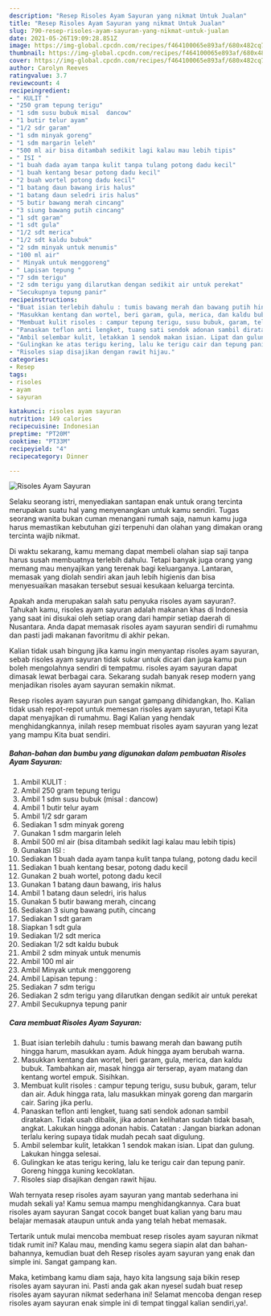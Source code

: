 ```yaml
---
description: "Resep Risoles Ayam Sayuran yang nikmat Untuk Jualan"
title: "Resep Risoles Ayam Sayuran yang nikmat Untuk Jualan"
slug: 790-resep-risoles-ayam-sayuran-yang-nikmat-untuk-jualan
date: 2021-05-26T19:09:28.851Z
image: https://img-global.cpcdn.com/recipes/f464100065e893af/680x482cq70/risoles-ayam-sayuran-foto-resep-utama.jpg
thumbnail: https://img-global.cpcdn.com/recipes/f464100065e893af/680x482cq70/risoles-ayam-sayuran-foto-resep-utama.jpg
cover: https://img-global.cpcdn.com/recipes/f464100065e893af/680x482cq70/risoles-ayam-sayuran-foto-resep-utama.jpg
author: Carolyn Reeves
ratingvalue: 3.7
reviewcount: 4
recipeingredient:
- " KULIT "
- "250 gram tepung terigu"
- "1 sdm susu bubuk misal  dancow"
- "1 butir telur ayam"
- "1/2 sdr garam"
- "1 sdm minyak goreng"
- "1 sdm margarin leleh"
- "500 ml air bisa ditambah sedikit lagi kalau mau lebih tipis"
- " ISI "
- "1 buah dada ayam tanpa kulit tanpa tulang potong dadu kecil"
- "1 buah kentang besar potong dadu kecil"
- "2 buah wortel potong dadu kecil"
- "1 batang daun bawang iris halus"
- "1 batang daun seledri iris halus"
- "5 butir bawang merah cincang"
- "3 siung bawang putih cincang"
- "1 sdt garam"
- "1 sdt gula"
- "1/2 sdt merica"
- "1/2 sdt kaldu bubuk"
- "2 sdm minyak untuk menumis"
- "100 ml air"
- " Minyak untuk menggoreng"
- " Lapisan tepung "
- "7 sdm terigu"
- "2 sdm terigu yang dilarutkan dengan sedikit air untuk perekat"
- "Secukupnya tepung panir"
recipeinstructions:
- "Buat isian terlebih dahulu : tumis bawang merah dan bawang putih hingga harum, masukkan ayam. Aduk hingga ayam berubah warna."
- "Masukkan kentang dan wortel, beri garam, gula, merica, dan kaldu bubuk. Tambahkan air, masak hingga air terserap, ayam matang dan kentang wortel empuk. Sisihkan."
- "Membuat kulit risoles : campur tepung terigu, susu bubuk, garam, telur dan air. Aduk hingga rata, lalu masukkan minyak goreng dan margarin cair. Saring jika perlu."
- "Panaskan teflon anti lengket, tuang sati sendok adonan sambil diratakan. Tidak usah dibalik, jika adonan kelihatan sudah tidak basah, angkat. Lakukan hingga adonan habis. Catatan : Jangan biarkan adonan terlalu kering supaya tidak mudah pecah saat digulung."
- "Ambil selembar kulit, letakkan 1 sendok makan isian. Lipat dan gulung. Lakukan hingga selesai."
- "Gulingkan ke atas terigu kering, lalu ke terigu cair dan tepung panir. Goreng hingga kuning kecoklatan."
- "Risoles siap disajikan dengan rawit hijau."
categories:
- Resep
tags:
- risoles
- ayam
- sayuran

katakunci: risoles ayam sayuran 
nutrition: 149 calories
recipecuisine: Indonesian
preptime: "PT20M"
cooktime: "PT33M"
recipeyield: "4"
recipecategory: Dinner

---
```



![Risoles Ayam Sayuran](https://img-global.cpcdn.com/recipes/f464100065e893af/680x482cq70/risoles-ayam-sayuran-foto-resep-utama.jpg)

Selaku seorang istri, menyediakan santapan enak untuk orang tercinta merupakan suatu hal yang menyenangkan untuk kamu sendiri. Tugas seorang  wanita bukan cuman menangani rumah saja, namun kamu juga harus memastikan kebutuhan gizi terpenuhi dan olahan yang dimakan orang tercinta wajib nikmat.

Di waktu  sekarang, kamu memang dapat membeli olahan siap saji tanpa harus susah membuatnya terlebih dahulu. Tetapi banyak juga orang yang memang mau menyajikan yang terenak bagi keluarganya. Lantaran, memasak yang diolah sendiri akan jauh lebih higienis dan bisa menyesuaikan masakan tersebut sesuai kesukaan keluarga tercinta. 



Apakah anda merupakan salah satu penyuka risoles ayam sayuran?. Tahukah kamu, risoles ayam sayuran adalah makanan khas di Indonesia yang saat ini disukai oleh setiap orang dari hampir setiap daerah di Nusantara. Anda dapat memasak risoles ayam sayuran sendiri di rumahmu dan pasti jadi makanan favoritmu di akhir pekan.

Kalian tidak usah bingung jika kamu ingin menyantap risoles ayam sayuran, sebab risoles ayam sayuran tidak sukar untuk dicari dan juga kamu pun boleh mengolahnya sendiri di tempatmu. risoles ayam sayuran dapat dimasak lewat berbagai cara. Sekarang sudah banyak resep modern yang menjadikan risoles ayam sayuran semakin nikmat.

Resep risoles ayam sayuran pun sangat gampang dihidangkan, lho. Kalian tidak usah repot-repot untuk memesan risoles ayam sayuran, tetapi Kita dapat menyajikan di rumahmu. Bagi Kalian yang hendak menghidangkannya, inilah resep membuat risoles ayam sayuran yang lezat yang mampu Kita buat sendiri.

<!--inarticleads1-->

##### Bahan-bahan dan bumbu yang digunakan dalam pembuatan Risoles Ayam Sayuran:

1. Ambil  KULIT :
1. Ambil 250 gram tepung terigu
1. Ambil 1 sdm susu bubuk (misal : dancow)
1. Ambil 1 butir telur ayam
1. Ambil 1/2 sdr garam
1. Sediakan 1 sdm minyak goreng
1. Gunakan 1 sdm margarin leleh
1. Ambil 500 ml air (bisa ditambah sedikit lagi kalau mau lebih tipis)
1. Gunakan  ISI :
1. Sediakan 1 buah dada ayam tanpa kulit tanpa tulang, potong dadu kecil
1. Sediakan 1 buah kentang besar, potong dadu kecil
1. Gunakan 2 buah wortel, potong dadu kecil
1. Gunakan 1 batang daun bawang, iris halus
1. Ambil 1 batang daun seledri, iris halus
1. Gunakan 5 butir bawang merah, cincang
1. Sediakan 3 siung bawang putih, cincang
1. Sediakan 1 sdt garam
1. Siapkan 1 sdt gula
1. Sediakan 1/2 sdt merica
1. Sediakan 1/2 sdt kaldu bubuk
1. Ambil 2 sdm minyak untuk menumis
1. Ambil 100 ml air
1. Ambil  Minyak untuk menggoreng
1. Ambil  Lapisan tepung :
1. Sediakan 7 sdm terigu
1. Sediakan 2 sdm terigu yang dilarutkan dengan sedikit air untuk perekat
1. Ambil Secukupnya tepung panir




<!--inarticleads2-->

##### Cara membuat Risoles Ayam Sayuran:

1. Buat isian terlebih dahulu : tumis bawang merah dan bawang putih hingga harum, masukkan ayam. Aduk hingga ayam berubah warna.
1. Masukkan kentang dan wortel, beri garam, gula, merica, dan kaldu bubuk. Tambahkan air, masak hingga air terserap, ayam matang dan kentang wortel empuk. Sisihkan.
1. Membuat kulit risoles : campur tepung terigu, susu bubuk, garam, telur dan air. Aduk hingga rata, lalu masukkan minyak goreng dan margarin cair. Saring jika perlu.
1. Panaskan teflon anti lengket, tuang sati sendok adonan sambil diratakan. Tidak usah dibalik, jika adonan kelihatan sudah tidak basah, angkat. Lakukan hingga adonan habis. Catatan : Jangan biarkan adonan terlalu kering supaya tidak mudah pecah saat digulung.
1. Ambil selembar kulit, letakkan 1 sendok makan isian. Lipat dan gulung. Lakukan hingga selesai.
1. Gulingkan ke atas terigu kering, lalu ke terigu cair dan tepung panir. Goreng hingga kuning kecoklatan.
1. Risoles siap disajikan dengan rawit hijau.




Wah ternyata resep risoles ayam sayuran yang mantab sederhana ini mudah sekali ya! Kamu semua mampu menghidangkannya. Cara buat risoles ayam sayuran Sangat cocok banget buat kalian yang baru mau belajar memasak ataupun untuk anda yang telah hebat memasak.

Tertarik untuk mulai mencoba membuat resep risoles ayam sayuran nikmat tidak rumit ini? Kalau mau, mending kamu segera siapin alat dan bahan-bahannya, kemudian buat deh Resep risoles ayam sayuran yang enak dan simple ini. Sangat gampang kan. 

Maka, ketimbang kamu diam saja, hayo kita langsung saja bikin resep risoles ayam sayuran ini. Pasti anda gak akan nyesel sudah buat resep risoles ayam sayuran nikmat sederhana ini! Selamat mencoba dengan resep risoles ayam sayuran enak simple ini di tempat tinggal kalian sendiri,ya!.

